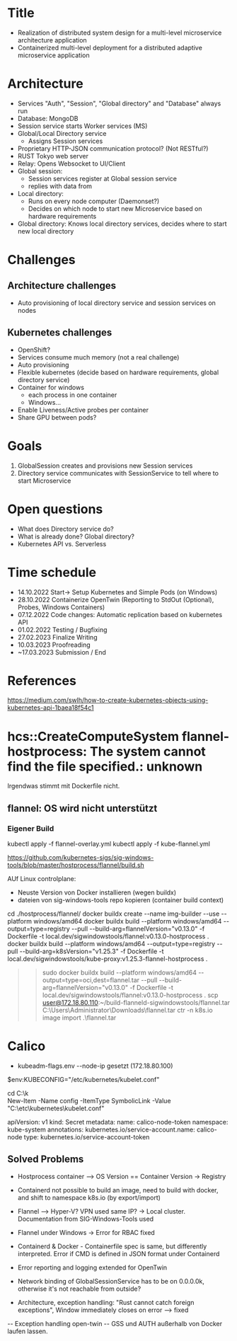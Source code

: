 # Title
- Realization of distributed system design for a multi-level microservice architecture application
- Containerized multi-level deployment for a distributed adaptive microservice application



# Architecture
- Services "Auth", "Session", "Global directory" and "Database" always run
- Database: MongoDB
- Session service starts Worker services (MS)
- Global/Local Directory service
	- Assigns Session services 
- Proprietary HTTP-JSON communication protocol? (Not RESTful?)
- RUST Tokyo web server
- Relay: Opens Websocket to UI/Client
- Global session: 
	- Session services register at Global session service
	- replies with data from 
- Local directory:
	- Runs on every node computer (Daemonset?)
	- Decides on which node to start new Microservice based on hardware requirements
- Global directory: Knows local directory services, decides where to start new local directory

# Challenges

## Architecture challenges
- Auto provisioning of local directory service and session services on nodes


## Kubernetes challenges
- OpenShift?
- Services consume much memory (not a real challenge)
- Auto provisioning
- Flexible kubernetes (decide based on hardware requirements, global directory service)
- Container for windows
	- each process in one container
	- Windows...
- Enable Liveness/Active probes per container
- Share GPU between pods?


# Goals
1. GlobalSession creates and provisions new Session services
1. Directory service communicates with SessionService to tell where to start Microservice

# Open questions
- What does Directory service do? 
- What is already done? Global directory?
- Kubernetes API vs. Serverless




# Time schedule
- 14.10.2022 Start-> Setup Kubernetes and Simple Pods (on Windows)
- 28.10.2022 Containerize OpenTwin (Reporting to StdOut (Optional), Probes, Windows Containers)
- 07.12.2022 Code changes: Automatic replication based on kubernetes API
- 01.02.2022 Testing / Bugfixing
- 27.02.2023 Finalize Writing
- 10.03.2023 Proofreading
- ~17.03.2023 Submission / End


# References
https://medium.com/swlh/how-to-create-kubernetes-objects-using-kubernetes-api-1baea18f54c1



#  hcs::CreateComputeSystem flannel-hostprocess: The system cannot find the file specified.: unknown
Irgendwas stimmt mit Dockerfile nicht.





## flannel: OS wird nicht unterstützt
### Eigener Build
kubectl apply -f flannel-overlay.yml
kubectl apply -f kube-flannel.yml

https://github.com/kubernetes-sigs/sig-windows-tools/blob/master/hostprocess/flannel/build.sh


AUf  Linux controlplane:
- Neuste Version von Docker installieren (wegen buildx)
- dateien von sig-windows-tools repo kopieren (container build context) 

cd ./hostprocess/flannel/
docker buildx create --name img-builder --use --platform windows/amd64
docker buildx build --platform windows/amd64 --output=type=registry --pull --build-arg=flannelVersion="v0.13.0" -f Dockerfile -t local.dev/sigwindowstools/flannel:v0.13.0-hostprocess .
docker buildx build --platform windows/amd64 --output=type=registry --pull --build-arg=k8sVersion="v1.25.3" -f Dockerfile -t local.dev/sigwindowstools/kube-proxy:v1.25.3-flannel-hostprocess .

>> sudo docker buildx build --platform windows/amd64 --output=type=oci,dest=flannel.tar --pull --build-arg=flannelVersion="v0.13.0" -f Dockerfile -t local.dev/sigwindowstools/flannel:v0.13.0-hostprocess .
scp user@172.18.80.110:~/build-flanneld-sigwindowstools/flannel.tar C:\Users\Administrator\Downloads\flannel.tar
ctr -n k8s.io image import .\flannel.tar

# Calico
- kubeadm-flags.env --node-ip gesetzt (172.18.80.100)

$env:KUBECONFIG="/etc/kubernetes/kubelet.conf"

cd C:\k\
New-Item -Name config -ItemType SymbolicLink -Value "C:\etc\kubernetes\kubelet.conf"




apiVersion: v1
kind: Secret
metadata:
  name: calico-node-token
  namespace: kube-system
  annotations:
    kubernetes.io/service-account.name: calico-node
type: kubernetes.io/service-account-token






## Solved Problems
- Hostprocess container --> OS  Version == Container Version   -> Registry
- Containerd not possible to build an image, need to  build with docker, and shift to namespace k8s.io (by export/import)
- Flannel --> Hyper-V? VPN used same IP?  -> Local cluster. Documentation from SIG-Windows-Tools used
- Flannel under Windows -> Error for RBAC fixed
- Containerd & Docker - Containerfile spec is same, but differently interpreted. Error if CMD is defined in JSON format under Containerd

- Error reporting and logging extended for OpenTwin
- Network binding of GlobalSessionService has to be on 0.0.0.0k, otherwise it's not reachable from outside?
- Architecture, exception handling: "Rust cannot catch foreign exceptions", Window immediately closes on error --> fixed


-- Exception handling open-twin
-- GSS und AUTH außerhalb von Docker laufen lassen.